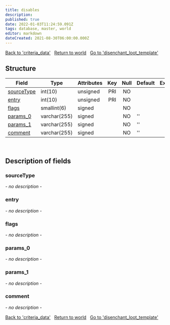 ```yaml
---
title: disables
description: 
published: true
date: 2022-01-03T11:24:59.091Z
tags: database, master, world
editor: markdown
dateCreated: 2021-08-30T06:00:00.000Z
---
```


<a href="https://trinitycore.info/en/database/master/world/criteria_data" class="mt-5 v-btn v-btn--depressed v-btn--flat v-btn--outlined theme--light v-size--default darkblue--text text--lighten-3"><span class="v-btn__content"><i aria-hidden="true" class="v-icon notranslate v-icon--left mdi mdi-arrow-left theme--light"></i><span>Back to 'criteria_data'</span></span></a>&nbsp;&nbsp;&nbsp;<a href="https://trinitycore.info/en/database/master/world/home" class="mt-5 v-btn v-btn--depressed v-btn--flat v-btn--outlined theme--light v-size--default darkblue--text text--lighten-3"><span class="v-btn__content"><i aria-hidden="true" class="v-icon notranslate v-icon--left mdi mdi-home-outline theme--light"></i><span>Return to world</span></span></a>&nbsp;&nbsp;&nbsp;<a href="https://trinitycore.info/en/database/master/world/disenchant_loot_template" class="mt-5 v-btn v-btn--depressed v-btn--flat v-btn--outlined theme--light v-size--default darkblue--text text--lighten-3"><span class="v-btn__content"><span>Go to 'disenchant_loot_template'</span><i aria-hidden="true" class="v-icon notranslate v-icon--right mdi mdi-arrow-right theme--light"></i></span></a>

## Structure

| Field | Type | Attributes | Key | Null | Default | Extra | Comment |
| --- | --- | --- | :---: | :---: | --- | --- | --- |
| [sourceType](#sourcetype) | int(10) | unsigned | PRI | NO |  |  |  |
| [entry](#entry) | int(10) | unsigned | PRI | NO |  |  |  |
| [flags](#flags) | smallint(6) | signed |  | NO |  |  |  |
| [params_0](#params_0) | varchar(255) | signed |  | NO | '' |  |  |
| [params_1](#params_1) | varchar(255) | signed |  | NO | '' |  |  |
| [comment](#comment) | varchar(255) | signed |  | NO | '' |  |  |
&nbsp;
## Description of fields

### sourceType
*- no description -*
&nbsp;

### entry
*- no description -*
&nbsp;

### flags
*- no description -*
&nbsp;

### params_0
*- no description -*
&nbsp;

### params_1
*- no description -*
&nbsp;

### comment
*- no description -*
&nbsp;

<a href="https://trinitycore.info/en/database/master/world/criteria_data" class="mt-5 v-btn v-btn--depressed v-btn--flat v-btn--outlined theme--light v-size--default darkblue--text text--lighten-3"><span class="v-btn__content"><i aria-hidden="true" class="v-icon notranslate v-icon--left mdi mdi-arrow-left theme--light"></i><span>Back to 'criteria_data'</span></span></a>&nbsp;&nbsp;&nbsp;<a href="https://trinitycore.info/en/database/master/world/home" class="mt-5 v-btn v-btn--depressed v-btn--flat v-btn--outlined theme--light v-size--default darkblue--text text--lighten-3"><span class="v-btn__content"><i aria-hidden="true" class="v-icon notranslate v-icon--left mdi mdi-home-outline theme--light"></i><span>Return to world</span></span></a>&nbsp;&nbsp;&nbsp;<a href="https://trinitycore.info/en/database/master/world/disenchant_loot_template" class="mt-5 v-btn v-btn--depressed v-btn--flat v-btn--outlined theme--light v-size--default darkblue--text text--lighten-3"><span class="v-btn__content"><span>Go to 'disenchant_loot_template'</span><i aria-hidden="true" class="v-icon notranslate v-icon--right mdi mdi-arrow-right theme--light"></i></span></a>

